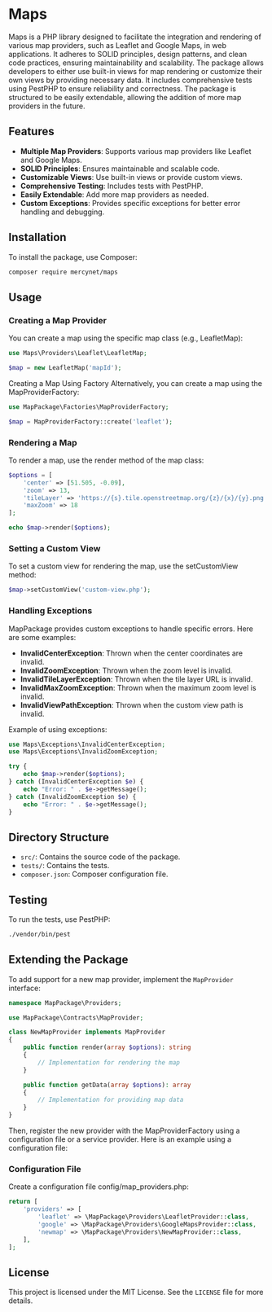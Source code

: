# Maps

Maps is a PHP library designed to facilitate the integration and rendering of various map providers, such as Leaflet and Google Maps, in web applications. It adheres to SOLID principles, design patterns, and clean code practices, ensuring maintainability and scalability. The package allows developers to either use built-in views for map rendering or customize their own views by providing necessary data. It includes comprehensive tests using PestPHP to ensure reliability and correctness. The package is structured to be easily extendable, allowing the addition of more map providers in the future.

## Features

- **Multiple Map Providers**: Supports various map providers like Leaflet and Google Maps.
- **SOLID Principles**: Ensures maintainable and scalable code.
- **Customizable Views**: Use built-in views or provide custom views.
- **Comprehensive Testing**: Includes tests with PestPHP.
- **Easily Extendable**: Add more map providers as needed.
- **Custom Exceptions**: Provides specific exceptions for better error handling and debugging.

## Installation

To install the package, use Composer:

```bash
composer require mercynet/maps
```
## Usage

### Creating a Map Provider

You can create a map using the specific map class (e.g., LeafletMap):

```php
use Maps\Providers\Leaflet\LeafletMap;

$map = new LeafletMap('mapId');
```

Creating a Map Using Factory
Alternatively, you can create a map using the MapProviderFactory:

```php
use MapPackage\Factories\MapProviderFactory;

$map = MapProviderFactory::create('leaflet');
```

### Rendering a Map

To render a map, use the render method of the map class:

```php
$options = [
    'center' => [51.505, -0.09],
    'zoom' => 13,
    'tileLayer' => 'https://{s}.tile.openstreetmap.org/{z}/{x}/{y}.png',
    'maxZoom' => 18
];

echo $map->render($options);
```

### Setting a Custom View
To set a custom view for rendering the map, use the setCustomView method:

```php
$map->setCustomView('custom-view.php');
```

### Handling Exceptions
MapPackage provides custom exceptions to handle specific errors. Here are some examples:

- **InvalidCenterException**: Thrown when the center coordinates are invalid.
- **InvalidZoomException**: Thrown when the zoom level is invalid.
- **InvalidTileLayerException**: Thrown when the tile layer URL is invalid.
- **InvalidMaxZoomException**: Thrown when the maximum zoom level is invalid.
- **InvalidViewPathException**: Thrown when the custom view path is invalid.

Example of using exceptions:
    
```php
use Maps\Exceptions\InvalidCenterException;
use Maps\Exceptions\InvalidZoomException;

try {
    echo $map->render($options);
} catch (InvalidCenterException $e) {
    echo "Error: " . $e->getMessage();
} catch (InvalidZoomException $e) {
    echo "Error: " . $e->getMessage();
}
```

## Directory Structure

- `src/`: Contains the source code of the package.
- `tests/`: Contains the tests.
- `composer.json`: Composer configuration file.

## Testing

To run the tests, use PestPHP:

```bash
./vendor/bin/pest
```

## Extending the Package

To add support for a new map provider, implement the `MapProvider` interface:

```php
namespace MapPackage\Providers;

use MapPackage\Contracts\MapProvider;

class NewMapProvider implements MapProvider
{
    public function render(array $options): string
    {
        // Implementation for rendering the map
    }

    public function getData(array $options): array
    {
        // Implementation for providing map data
    }
}
```

Then, register the new provider with the MapProviderFactory using a configuration file or a service provider. Here is an example using a configuration file:

### Configuration File
Create a configuration file config/map_providers.php:

```php
return [
    'providers' => [
        'leaflet' => \MapPackage\Providers\LeafletProvider::class,
        'google' => \MapPackage\Providers\GoogleMapsProvider::class,
        'newmap' => \MapPackage\Providers\NewMapProvider::class,
    ],
];
```

## License

This project is licensed under the MIT License. See the `LICENSE` file for more details.
